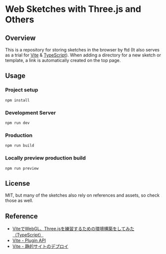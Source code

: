 # Web Sketches with Three.js and Others

## Overview
This is a repository for storing sketches in the browser by ftd (It also serves as a trial for [Vite](https://ja.vitejs.dev/) & [TypeScript](https://www.typescriptlang.org/)). When adding a directory for a new sketch or template, a link is automatically created on the top page.

## Usage

### Project setup
```
npm install
```

### Development Server
```
npm run dev
```

### Production
```
npm run build
```

### Locally preview production build
```
npm run preview
```

## License
MIT, but many of the sketches also rely on references and assets, so check those as well.

## Reference
- [ViteでWebGL、Three.jsを練習するための環境構築をしてみた（TypeScript）](https://zenn.dev/s_takashi/articles/d775669388fda7)
- [Vite - Plugin API](https://vitejs.dev/guide/api-plugin.html)
- [Vite - 静的サイトのデプロイ](https://ja.vitejs.dev/guide/static-deploy.html#github-pages)